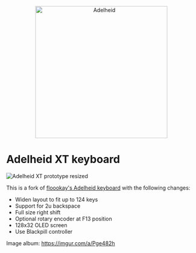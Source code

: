 <p align="center">
  <img width="350" alt="Adelheid" src="https://user-images.githubusercontent.com/800930/235002724-73f38086-34ee-47da-9c48-7a9faca1fd56.png" />
</p>

# Adelheid XT keyboard
![Adelheid XT prototype resized](https://user-images.githubusercontent.com/800930/179583592-98f85229-91ce-405d-bf1f-149b33ecd432.jpg)

This is a fork of [floookay's Adelheid keyboard](https://github.com/floookay/adelheid) with the following changes:

* Widen layout to fit up to 124 keys
* Support for 2u backspace
* Full size right shift
* Optional rotary encoder at F13 position
* 128x32 OLED screen
* Use Blackpill controller

Image album: https://imgur.com/a/Pge482h
